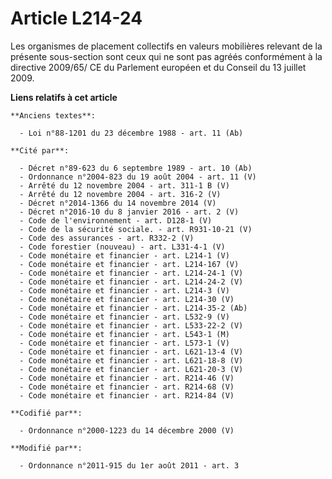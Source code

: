 # Article L214-24

Les organismes de placement collectifs en valeurs mobilières relevant de la présente sous-section sont ceux qui ne sont pas
agréés conformément à la directive 2009/65/ CE du Parlement européen et du Conseil du 13 juillet 2009.

**Liens relatifs à cet article**

	**Anciens textes**:

	  - Loi n°88-1201 du 23 décembre 1988 - art. 11 (Ab)

	**Cité par**:

	  - Décret n°89-623 du 6 septembre 1989 - art. 10 (Ab)
	  - Ordonnance n°2004-823 du 19 août 2004 - art. 11 (V)
	  - Arrêté du 12 novembre 2004 - art. 311-1 B (V)
	  - Arrêté du 12 novembre 2004 - art. 316-2 (V)
	  - Décret n°2014-1366 du 14 novembre 2014 (V)
	  - Décret n°2016-10 du 8 janvier 2016 - art. 2 (V)
	  - Code de l'environnement - art. D128-1 (V)
	  - Code de la sécurité sociale. - art. R931-10-21 (V)
	  - Code des assurances - art. R332-2 (V)
	  - Code forestier (nouveau) - art. L331-4-1 (V)
	  - Code monétaire et financier - art. L214-1 (V)
	  - Code monétaire et financier - art. L214-167 (V)
	  - Code monétaire et financier - art. L214-24-1 (V)
	  - Code monétaire et financier - art. L214-24-2 (V)
	  - Code monétaire et financier - art. L214-3 (V)
	  - Code monétaire et financier - art. L214-30 (V)
	  - Code monétaire et financier - art. L214-35-2 (Ab)
	  - Code monétaire et financier - art. L532-9 (V)
	  - Code monétaire et financier - art. L533-22-2 (V)
	  - Code monétaire et financier - art. L543-1 (M)
	  - Code monétaire et financier - art. L573-1 (V)
	  - Code monétaire et financier - art. L621-13-4 (V)
	  - Code monétaire et financier - art. L621-18-8 (V)
	  - Code monétaire et financier - art. L621-20-3 (V)
	  - Code monétaire et financier - art. R214-46 (V)
	  - Code monétaire et financier - art. R214-68 (V)
	  - Code monétaire et financier - art. R214-84 (V)

	**Codifié par**:

	  - Ordonnance n°2000-1223 du 14 décembre 2000 (V)

	**Modifié par**:

	  - Ordonnance n°2011-915 du 1er août 2011 - art. 3
